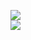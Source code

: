 [![](https://img.shields.io/badge/Made%20With-Github%20Spray-lightgrey.svg?style=for-the-badge&logo=github)](https://github.com/Annihil/github-spray#4458)  
[![](https://i.imgur.com/2DrTn0Z.gif)](https://github.com/Annihil/github-spray)